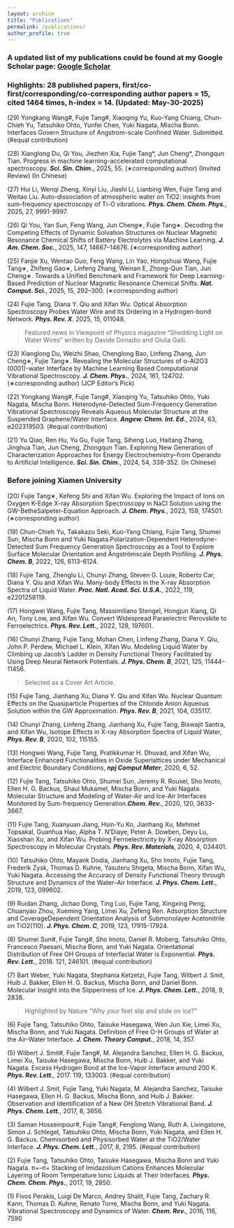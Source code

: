 ```yaml
---
layout: archive
title: "Publications"
permalink: /publications/
author_profile: true
---
```

### A updated list of my publications could be found at my Google Scholar page: [Google Scholar](https://scholar.google.com/citations?user=-Rx1hiIAAAAJ&hl=en) 

### **Highlights**: 28 published papers, first/co-first/corresponding/co-corresponding author papers = 15, cited 1464 times, h-index = 14. (Updated: May-30-2025)

(29) Yongkang Wang#, Fujie Tang#, Xiaoqing Yu, Kuo-Yang Chiang, Chun-Chieh Yu, Tatsuhiko Ohto, Yunfei Chen, Yuki Nagata, Mischa Bonn. Interfaces Govern Structure of Angstrom-scale Confined Water. Submitted. (#equal contribution)

(28) Xianglong Du, Qi You, Jiezhen Xia, Fujie Tang*, Jun Cheng*, Zhongqun Tian. Progress in machine learning-accelerated computational spectroscopy. ***Sci. Sin. Chim.***, 2025, 55. (∗corresponding author) (Invited Review) (In Chinese)

(27) Hui Li, Wenqi Zheng, Xinyi Liu, Jiashi Li, Lianbing Wen, Fujie Tang and Weitao Liu. Auto-dissociation of atmospheric water on TiO2: insights from sum-frequency spectroscopy of Ti-O vibrations. ***Phys. Chem. Chem. Phys.***, 2025, 27, 9991-9997.

(26) Qi You, Yan Sun, Feng Wang, Jun Cheng∗, Fujie Tang∗. Decoding the Competing Effects of Dynamic Solvation Structures on Nuclear Magnetic Resonance Chemical Shifts of Battery Electrolytes via Machine Learning. ***J. Am. Chem. Soc.***, 2025, 147, 14667–14676. (∗corresponding author)

(25) Fanjie Xu, Wentao Guo, Feng Wang, Lin Yao, Hongshuai Wang, Fujie Tang∗, Zhifeng Gao∗, Linfeng Zhang, Weinan E, Zhong-Qun Tian, Jun Cheng∗. Towards a Unified Benchmark and Framework for Deep Learning-Based Prediction of Nuclear Magnetic Resonance Chemical Shifts. ***Nat. Comput. Sci.***, 2025, 15, 292–300. (∗corresponding author)

(24) Fujie Tang, Diana Y. Qiu and Xifan Wu. Optical Absorption Spectroscopy Probes Water Wire and Its Ordering in a Hydrogen-bond Network. ***Phys. Rev. X***. 2025, 15, 011048.

>Featured news in Viewpoint of Physics magazine “Shedding Light on Water Wires” written by Davide Donadio and Giulia Galli.

(23) Xianglong Du, Weizhi Shao, Chenglong Bao, Linfeng Zhang, Jun Cheng∗, Fujie Tang∗. Revealing the Molecular Structures of α-Al2O3 (0001)-water Interface by Machine Learning Based Computational Vibrational Spectroscopy. ***J. Chem. Phys.***, 2024, 161, 124702. (∗corresponding author) (JCP Editor’s Pick)

(22) Yongkang Wang#, Fujie Tang#, Xiaoqing Yu, Tatsuhiko Ohto, Yuki Nagata, Mischa Bonn. Heterodyne-Detected Sum-Frequency Generation Vibrational Spectroscopy Reveals Aqueous Molecular Structure at the Suspended Graphene/Water Interface. ***Angew. Chem. Int. Ed.***, 2024, 63, e202319503. (#equal contribution)

(21) Yu Qiao, Ren Hu, Yu Gu, Fujie Tang, Siheng Luo, Haitang Zhang, Jinghua Tian, Jun Cheng, Zhongqun Tian. Exploring New Generation of Characterization Approaches for Energy Electrochemistry–from Operando to Artificial Intelligence. ***Sci. Sin. Chim.***, 2024, 54, 338-352. (In Chinese)

### **Before joining Xiamen University**

(20) Fujie Tang∗, Kefeng Shi and Xifan Wu. Exploring the Impact of Ions on Oxygen K-Edge X-ray Absorption Spectroscopy in NaCl Solution using the GW-BetheSalpeter-Equation Approach. ***J. Chem. Phys.***, 2023, 159, 174501. (∗corresponding author)

(19) Chun-Chieh Yu, Takakazu Seki, Kuo-Yang Chiang, Fujie Tang, Shumei Sun, Mischa Bonn and Yuki Nagata.Polarization-Dependent Heterodyne-Detected Sum Frequency Generation Spectroscopy as a Tool to Explore Surface Molecular Orientation and Ångströmscale Depth Profiling. ***J. Phys. Chem. B***, 2022, 126, 6113-6124.

(18) Fujie Tang, Zhenglu Li, Chunyi Zhang, Steven G. Louie, Roberto Car, Diana Y. Qiu and Xifan Wu. Many-body Effects in the X-ray Absorption Spectra of Liquid Water. ***Proc. Natl. Acad. Sci. U.S.A.***, 2022, 119, e2201258119.

(17) Hongwei Wang, Fujie Tang, Massimiliano Stengel, Hongjun Xiang, Qi An, Tony Low, and Xifan Wu. Convert Widespread Paraelectric Perovskite to Ferroelectrics. ***Phys. Rev. Lett.***, 2022, 128, 197601.

(16) Chunyi Zhang, Fujie Tang, Mohan Chen, Linfeng Zhang, Diana Y. Qiu, John P. Perdew, Michael L. Klein, Xifan Wu. Modeling Liquid Water by Climbing up Jacob’s Ladder in Density Functional Theory Facilitated by Using Deep Neural Network Potentials. ***J. Phys. Chem. B***, 2021, 125, 11444–11456.

>Selected as a Cover Art Article.

(15) Fujie Tang, Jianhang Xu, Diana Y. Qiu and Xifan Wu. Nuclear Quantum Effects on the Quasiparticle Properties of the Chloride Anion Aqueous Solution within the GW Approximation. ***Phys. Rev. B***, 2021, 104, 035117.

(14) Chunyi Zhang, Linfeng Zhang, Jianhang Xu, Fujie Tang, Biswajit Santra, and Xifan Wu, Isotope Effects in X-ray Absorption Spectra of Liquid Water, ***Phys. Rev. B***, 2020, 102, 115155.

(13) Hongwei Wang, Fujie Tang, Pratikkumar H. Dhuvad, and Xifan Wu, Interface Enhanced Functionalities in Oxide Superlattices under Mechanical and Electric Boundary Conditions, ***npj Comput Mater***, 2020, 6, 52.

(12) Fujie Tang, Tatsuhiko Ohto, Shumei Sun, Jeremy R. Rouxel, Sho Imoto, Ellen H. G. Backus, Shaul Mukamel, Mischa Bonn, and Yuki Nagata. Molecular Structure and Modeling of Water-Air and Ice-Air Interfaces Monitored by Sum-frequency Generation.***Chem. Rev.***, 2020, 120, 3633-3667.

(11) Fujie Tang, Xuanyuan Jiang, Hsin-Yu Ko, Jianhang Xu, Mehmet Topsakal, Guanhua Hao, Alpha T. N’Diaye, Peter A. Dowben, Deyu Lu, Xiaoshan Xu, and Xifan Wu. Probing Ferroelectricity by X-ray Absorption Spectroscopy in Molecular Crystals. ***Phys. Rev. Materials***, 2020, 4, 034401.

(10) Tatsuhiko Ohto, Mayank Dodia, Jianhang Xu, Sho Imoto, Fujie Tang, Frederik Zysk, Thomas D. Kuhne, Yasuteru Shigeta, Mischa Bonn, Xifan Wu, Yuki Nagata. Accessing the Accuracy of Density Functional Theory through Structure and Dynamics of the Water–Air Interface. ***J. Phys. Chem. Lett.***, 2019, 123, 099602.

(9) Ruidan Zhang, Jichao Dong, Ting Luo, Fujie Tang, Xingxing Peng, Chuanyao Zhou, Xueming Yang, Limei Xu, Zefeng Ren. Adsorption Structure and CoverageDependent Orientation Analysis of Submonolayer Acetonitrile on TiO2(110). ***J. Phys. Chem. C***, 2019, 123, 17915-17924.

(8) Shumei Sun#, Fujie Tang#, Sho Imoto, Daniel R. Moberg, Tatsuhiko Ohto, Francesco Paesani, Mischa Bonn, and Yuki Nagata. Orientational Distribution of Free OH Groups of Interfacial Water is Exponential. ***Phys. Rev. Lett.***, 2018. 121, 246101. (#equal contribution)

(7) Bart Weber, Yuki Nagata, Stephania Ketzetzi, Fujie Tang, Wilbert J. Smit, Huib J. Bakker, Ellen H. G. Backus, Mischa Bonn, and Daniel Bonn. Molecular Insight into the Slipperiness of Ice. ***J. Phys. Chem. Lett.***, 2018, 9, 2838.
>Highlighted by Nature “Why your feet slip and slide on ice?”
    
(6) Fujie Tang, Tatsuhiko Ohto, Taisuke Hasegawa, Wen Jun Xie, Limei Xu, Mischa Bonn, and Yuki Nagata. Definition of Free O-H Groups of Water at the Air-Water Interface. ***J. Chem. Theory Comput.***, 2018, 14, 357.

(5) Wilbert J. Smit#, Fujie Tang#, M. Alejandra Sanchez, Ellen H. G. Backus, Limei Xu, Taisuke Hasegawa, Mischa Bonn, Huib J. Bakker, and Yuki Nagata. Excess Hydrogen Bond at the Ice-Vapor Interface around 200 K. ***Phys. Rev. Lett.***, 2017. 119, 133003. (#equal contribution)

(4) Wilbert J. Smit, Fujie Tang, Yuki Nagata, M. Alejandra Sanchez, Taisuke Hasegawa, Ellen H. G. Backus, Mischa Bonn, and Huib J. Bakker. Observation and Identification of a New OH Stretch Vibrational Band. ***J. Phys. Chem. Lett.***, 2017, 8, 3656.

(3) Saman Hosseinpour#, Fujie Tang#, Fenglong Wang, Ruth A. Livingstone, Simon J. Schlegel, Tatsuhiko Ohto, Mischa Bonn, Yuki Nagata, and Ellen H. G. Backus. Chemisorbed and Physisorbed Water at the TiO2/Water Interface. ***J. Phys. Chem. Lett.***, 2017, 8, 2195. (#equal contribution)

(2) Fujie Tang, Tatsuhiko Ohto, Taisuke Hasegawa, Mischa Bonn and Yuki Nagata. π+–π+ Stacking of Imidazolium Cations Enhances Molecular Layering of Room Temperature Ionic Liquids at Their Interfaces. ***Phys. Chem. Chem. Phys.***, 2017, 19, 2850.

(1) Fivos Perakis, Luigi De Marco, Andrey Shalit, Fujie Tang, Zachary R. Kann, Thomas D. Kuhne, Renato Torre, Mischa Bonn, and Yuki Nagata. Vibrational Spectroscopy and Dynamics of Water. ***Chem. Rev.***, 2016, 116, 7590



